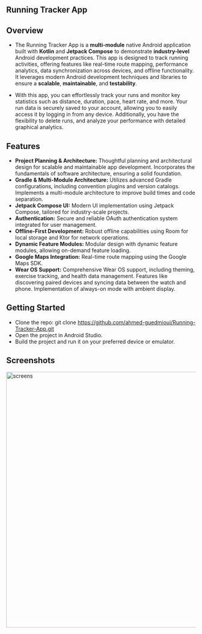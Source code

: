 ##  **Running Tracker App** ##


## Overview
- The Running Tracker App is a **multi-module** native Android application built with **Kotlin** and **Jetpack Compose** to demonstrate **industry-level** Android development practices. This app is designed to track running activities, offering features like real-time route mapping, performance analytics, data synchronization across devices, and offline functionality. It leverages modern Android development techniques and libraries to ensure a **scalable**, **maintainable**, and **testability**. 

- With this app, you can effortlessly track your runs and monitor key statistics such as distance, duration, pace, heart rate, and more. Your run data is securely saved to your account, allowing you to easily access it by logging in from any device. Additionally, you have the flexibility to delete runs, and analyze your performance with detailed graphical analytics.


## Features
- **Project Planning & Architecture:**
Thoughtful planning and architectural design for scalable and maintainable app development.
Incorporates the fundamentals of software architecture, ensuring a solid foundation.
- **Gradle & Multi-Module Architecture:**
Utilizes advanced Gradle configurations, including convention plugins and version catalogs.
Implements a multi-module architecture to improve build times and code separation.
- **Jetpack Compose UI:**
Modern UI implementation using Jetpack Compose, tailored for industry-scale projects.
- **Authentication:**
Secure and reliable OAuth authentication system integrated for user management.
- **Offline-First Development:**
Robust offline capabilities using Room for local storage and Ktor for network operations.
- **Dynamic Feature Modules:**
Modular design with dynamic feature modules, allowing on-demand feature loading.
- **Google Maps Integration:**
Real-time route mapping using the Google Maps SDK.
- **Wear OS Support:**
Comprehensive Wear OS support, including theming, exercise tracking, and health data management.
Features like discovering paired devices and syncing data between the watch and phone.
Implementation of always-on mode with ambient display.


## Getting Started
- Clone the repo:
git clone https://github.com/ahmed-guedmioui/Running-Tracker-App.git
- Open the project in Android Studio.
- Build the project and run it on your preferred device or emulator.


## Screenshots
<img width="678" alt="screens" src="https://github.com/user-attachments/assets/5b20ee52-67a7-485a-9c94-ccd64bae1413">














